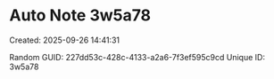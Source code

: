 ﻿# Auto Note 3w5a78
Created: 2025-09-26 14:41:31

Random GUID: 227dd53c-428c-4133-a2a6-7f3ef595c9cd
Unique ID: 3w5a78
